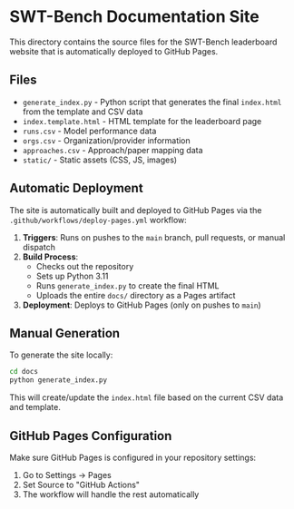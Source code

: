 # SWT-Bench Documentation Site

This directory contains the source files for the SWT-Bench leaderboard website that is automatically deployed to GitHub Pages.

## Files

- `generate_index.py` - Python script that generates the final `index.html` from the template and CSV data
- `index.template.html` - HTML template for the leaderboard page
- `runs.csv` - Model performance data
- `orgs.csv` - Organization/provider information
- `approaches.csv` - Approach/paper mapping data
- `static/` - Static assets (CSS, JS, images)

## Automatic Deployment

The site is automatically built and deployed to GitHub Pages via the `.github/workflows/deploy-pages.yml` workflow:

1. **Triggers**: Runs on pushes to the `main` branch, pull requests, or manual dispatch
2. **Build Process**: 
   - Checks out the repository
   - Sets up Python 3.11
   - Runs `generate_index.py` to create the final HTML
   - Uploads the entire `docs/` directory as a Pages artifact
3. **Deployment**: Deploys to GitHub Pages (only on pushes to `main`)

## Manual Generation

To generate the site locally:

```bash
cd docs
python generate_index.py
```

This will create/update the `index.html` file based on the current CSV data and template.

## GitHub Pages Configuration

Make sure GitHub Pages is configured in your repository settings:
1. Go to Settings → Pages
2. Set Source to "GitHub Actions"
3. The workflow will handle the rest automatically

